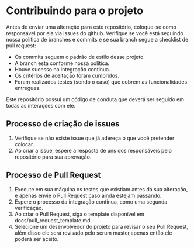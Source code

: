 # Contribuindo para o projeto

Antes de enviar uma alteração para este repositório,
coloque-se como responsável por ela via issues do github. Verifique se você
está seguindo nossa política de branches e commits e se sua branch segue a checklist de
pull request:
* Os commits seguem o padrão de estilo desse projeto.
* A branch está conforme nossa política.
* Houve sucesso na integração continua.
* Os critérios de aceitação foram cumpridos.
* Foram realizados testes (sendo o caso) que cobrem as funcionalidades entregues.


Este repositório possui um código de conduta que deverá ser seguido em todas as
interações com ele.

## Processo de criação de issues

1. Verifique se não existe issue que já adereça o que você pretender colocar.
2. Ao criar a issue, espere a resposta de uns dos responsáveis pelo repositório
para sua aprovação.

## Processo de Pull Request

1. Execute em sua máquina os testes que existiam antes da sua alteração, e apenas
envie o Pull Request caso ainda estejam passando.
2. Espere o processo da integração continua, como uma segunda verificação.
3. Ao criar o Pull Request, siga o template disponível em docs/pull_request_template.md
4. Selecione um desenvolvedor do projeto para revisar o seu Pull Request, além disso ele
será revisado pelo scrum master,apenas
então ele poderá ser aceito.
